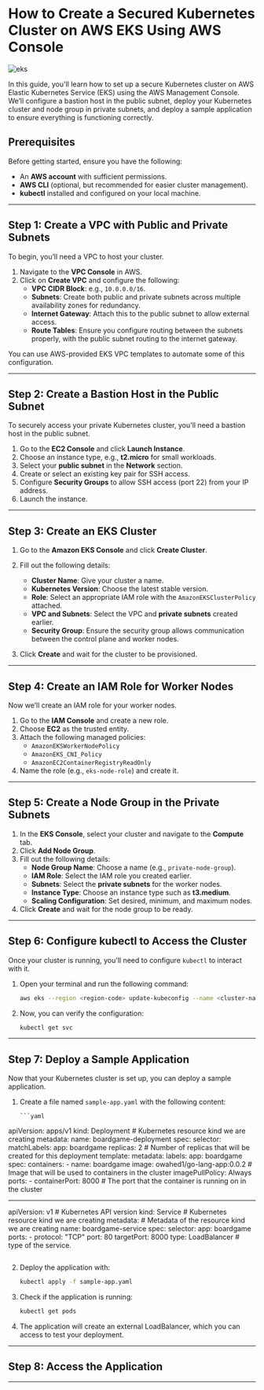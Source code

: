 # How to Create a Secured Kubernetes Cluster on AWS EKS Using AWS Console

![eks](https://github.com/user-attachments/assets/f427e4a8-83eb-4f78-addd-566220053dd7)


In this guide, you'll learn how to set up a secure Kubernetes cluster on AWS Elastic Kubernetes Service (EKS) using the AWS Management Console. We’ll configure a bastion host in the public subnet, deploy your Kubernetes cluster and node group in private subnets, and deploy a sample application to ensure everything is functioning correctly.

## Prerequisites

Before getting started, ensure you have the following:
- An **AWS account** with sufficient permissions.
- **AWS CLI** (optional, but recommended for easier cluster management).
- **kubectl** installed and configured on your local machine.

---

## Step 1: Create a VPC with Public and Private Subnets

To begin, you’ll need a VPC to host your cluster.

1. Navigate to the **VPC Console** in AWS.
2. Click on **Create VPC** and configure the following:
   - **VPC CIDR Block**: e.g., `10.0.0.0/16`.
   - **Subnets**: Create both public and private subnets across multiple availability zones for redundancy.
   - **Internet Gateway**: Attach this to the public subnet to allow external access.
   - **Route Tables**: Ensure you configure routing between the subnets properly, with the public subnet routing to the internet gateway.

You can use AWS-provided EKS VPC templates to automate some of this configuration.

---

## Step 2: Create a Bastion Host in the Public Subnet

To securely access your private Kubernetes cluster, you'll need a bastion host in the public subnet.

1. Go to the **EC2 Console** and click **Launch Instance**.
2. Choose an instance type, e.g., **t2.micro** for small workloads.
3. Select your **public subnet** in the **Network** section.
4. Create or select an existing key pair for SSH access.
5. Configure **Security Groups** to allow SSH access (port 22) from your IP address.
6. Launch the instance.

---

## Step 3: Create an EKS Cluster

1. Go to the **Amazon EKS Console** and click **Create Cluster**.
2. Fill out the following details:
   - **Cluster Name**: Give your cluster a name.
   - **Kubernetes Version**: Choose the latest stable version.
   - **Role**: Select an appropriate IAM role with the `AmazonEKSClusterPolicy` attached.
   - **VPC and Subnets**: Select the VPC and **private subnets** created earlier.
   - **Security Group**: Ensure the security group allows communication between the control plane and worker nodes.

3. Click **Create** and wait for the cluster to be provisioned.

---

## Step 4: Create an IAM Role for Worker Nodes

Now we’ll create an IAM role for your worker nodes.

1. Go to the **IAM Console** and create a new role.
2. Choose **EC2** as the trusted entity.
3. Attach the following managed policies:
   - `AmazonEKSWorkerNodePolicy`
   - `AmazonEKS_CNI_Policy`
   - `AmazonEC2ContainerRegistryReadOnly`
4. Name the role (e.g., `eks-node-role`) and create it.

---

## Step 5: Create a Node Group in the Private Subnets

1. In the **EKS Console**, select your cluster and navigate to the **Compute** tab.
2. Click **Add Node Group**.
3. Fill out the following details:
   - **Node Group Name**: Choose a name (e.g., `private-node-group`).
   - **IAM Role**: Select the IAM role you created earlier.
   - **Subnets**: Select the **private subnets** for the worker nodes.
   - **Instance Type**: Choose an instance type such as **t3.medium**.
   - **Scaling Configuration**: Set desired, minimum, and maximum nodes.
4. Click **Create** and wait for the node group to be ready.

---

## Step 6: Configure kubectl to Access the Cluster

Once your cluster is running, you'll need to configure `kubectl` to interact with it.

1. Open your terminal and run the following command:
   ```bash
   aws eks --region <region-code> update-kubeconfig --name <cluster-name>
   ```
2. Now, you can verify the configuration:
   ```bash
   kubectl get svc
   ```

---

## Step 7: Deploy a Sample Application

Now that your Kubernetes cluster is set up, you can deploy a sample application.

1. Create a file named `sample-app.yaml` with the following content:
   ```
   ```yaml
  apiVersion: apps/v1
kind: Deployment # Kubernetes resource kind we are creating
metadata:
  name: boardgame-deployment
spec:
  selector:
    matchLabels:
      app: boardgame
  replicas: 2 # Number of replicas that will be created for this deployment
  template:
    metadata:
      labels:
        app: boardgame
    spec:
      containers:
        - name: boardgame
          image: owahed1/go-lang-app:0.0.2 # Image that will be used to containers in the cluster
          imagePullPolicy: Always
          ports:
            - containerPort: 8000 # The port that the container is running on in the cluster


---

apiVersion: v1 # Kubernetes API version
kind: Service # Kubernetes resource kind we are creating
metadata: # Metadata of the resource kind we are creating
  name: boardgame-service
spec:
  selector:
    app: boardgame
  ports:
    - protocol: "TCP"
      port: 80
      targetPort: 8000 
  type: LoadBalancer # type of the service.
   ```
```
2. Deploy the application with:
   ```bash
   kubectl apply -f sample-app.yaml
   ```

3. Check if the application is running:
   ```bash
   kubectl get pods
   ```

4. The application will create an external LoadBalancer, which you can access to test your deployment.

---

## Step 8: Access the Application 

---

